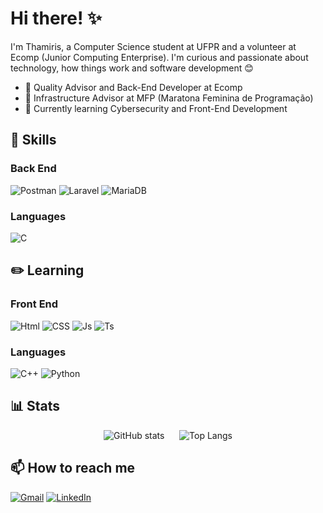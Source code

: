 # Hi there! ✨

I'm Thamiris, a Computer Science student at UFPR and a volunteer at Ecomp (Junior Computing Enterprise). I'm curious and passionate about technology, how things work and software development 😊

 - 🐧 Quality Advisor and Back-End Developer at Ecomp
 - 🎈 Infrastructure Advisor at MFP (Maratona Feminina de Programação)
 - 🐣 Currently learning Cybersecurity and Front-End Development

 ## 🧮 Skills
 ### Back End
 ![Postman](https://img.shields.io/badge/Postman-ffd481?style=for-the-badge&logo=postman&logoColor=a07e5a)
 ![Laravel](https://img.shields.io/badge/Laravel-ff7f63?style=for-the-badge&logo=laravel&logoColor=512f28)
 ![MariaDB](https://img.shields.io/badge/MariaDB-a5e7ff?style=for-the-badge&logo=mariadb&logoColor=4b7a8c)
 ### Languages
 ![C](https://img.shields.io/badge/C-b8e97e?style=for-the-badge&logo=C&logoColor=85af53)




 ## ✏️ Learning
 ### Front End
 ![Html](https://img.shields.io/badge/HTML-ff9a3c?style=for-the-badge&logo=html5&logoColor=a55912)
 ![CSS](https://img.shields.io/badge/CSS-a1ebe4?style=for-the-badge&logo=css&logoColor=10b2a3)
 ![Js](https://img.shields.io/badge/JavaScript-fdff5b?style=for-the-badge&logo=javascript&logoColor=303000)
 ![Ts](https://img.shields.io/badge/TypeScript-9a9eff?style=for-the-badge&logo=typescript&logoColor=4b4d84)
 ### Languages
![C++](https://img.shields.io/badge/C%2B%2B-b8e97e?style=for-the-badge&logo=C%2B%2B&logoColor=85af53)
![Python](https://img.shields.io/badge/Python-7d84ff?style=for-the-badge&logo=python&logoColor=3e46ad)





 ## 📊 Stats
 <!---
 <p align=center >
  <img align="center" src="https://github-readme-stats.vercel.app/api?username=t2yf&show_icons=true&theme=transparent&text_color=A7A8FF&title_color=7B7DFF&icon_color=7B7DFF" alt="GitHub stats">
  <img align="center" src="https://github-readme-stats.vercel.app/api/top-langs/?username=t2yf&layout=compact&theme=transparent&text_color=A7A8FF&title_color=7B7DFF&icon_color=7B7DFF" alt="GitHub stats">
 </p>
 --->

<div align="center">
  <img src="https://github-readme-stats.vercel.app/api?username=t2yf&show_icons=true&theme=transparent&text_color=A7A8FF&title_color=7B7DFF&icon_color=7B7DFF" alt="GitHub stats">
  &nbsp;&nbsp;&nbsp;&nbsp; <!-- Espaço entre os itens -->
  <img src="https://github-readme-stats.vercel.app/api/top-langs/?username=t2yf&layout=compact&theme=transparent&text_color=FFA4E1&title_color=FF7BD4&icon_color=FF7BD4" alt="Top Langs">
</div>



 ## 📫 How to reach me
 [![Gmail](https://img.shields.io/badge/Gmail-B8DDFF?style=for-the-badge&logo=gmail&logoColor=5b6c7b)](mailto:thamiris006yf@gmail.com)
 [![LinkedIn](https://img.shields.io/badge/LinkedIn-B8DDFF?style=for-the-badge&logo=linkedin&logoColor=5b6c7b)](https://www.linkedin.com/in/thamiris-yamate-fischer/)


